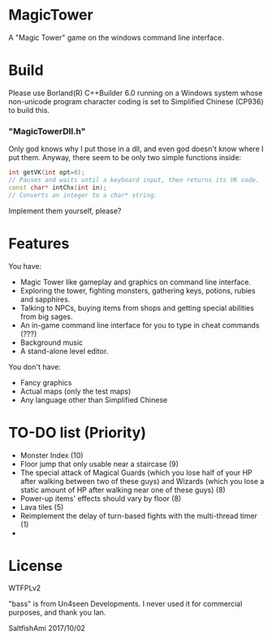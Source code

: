 # MagicTower
A "Magic Tower" game on the windows command line interface.

# Build
Please use Borland(R) C++Builder 6.0 running on a Windows system whose 
non-unicode program character coding is set to Simplified Chinese 
(CP936) to build this.

### "MagicTowerDll.h"
Only god knows why I put those in a dll, and even god doesn't know where I put them. Anyway, there seem to be only two simple functions inside:

```C++
int getVK(int opt=0);
// Pauses and waits until a keyboard input, then returns its VK code.
const char* intChx(int in);
// Converts an integer to a char* string.
```

Implement them yourself, please?

# Features
You have:

* Magic Tower like gameplay and graphics on command line interface.
* Exploring the tower, fighting monsters, gathering keys, potions, rubies and sapphires.
* Talking to NPCs, buying items from shops and getting special abilities from big sages.
* An in-game command line interface for you to type in cheat commands (???)
* Background music
* A stand-alone level editor.

You don't have:
* Fancy graphics
* Actual maps (only the test maps)
* Any language other than Simplified Chinese

# TO-DO list (Priority)
* Monster Index (10)
* Floor jump that only usable near a staircase (9)
* The special attack of Magical Guards (which you lose half of your HP after walking between two of these guys) and Wizards (which you lose a static amount of HP after walking near one of these guys) (8)
* Power-up items' effects should vary by floor (8)
* Lava tiles (5)
* Reimplement the delay of turn-based fights with the multi-thread timer (1)
* 
# License

WTFPLv2

"bass" is from Un4seen Developments. I never used it for commercial purposes, and thank you Ian.

SaltfishAmi 2017/10/02
